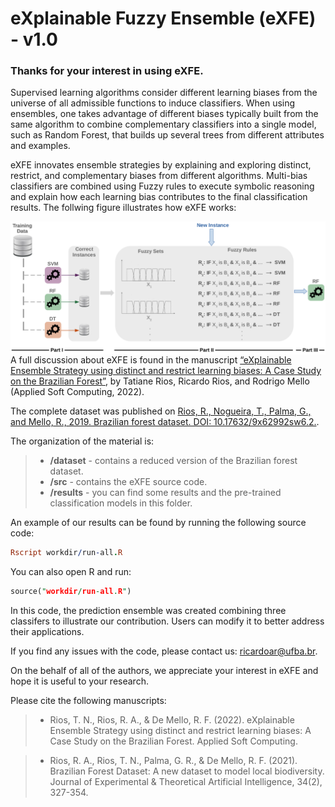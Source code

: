 # eXplainable Fuzzy Ensemble (eXFE) - v1.0

### Thanks for your interest in using eXFE.


Supervised learning algorithms consider different learning biases from the universe of all admissible functions to induce classifiers. When using ensembles, one takes advantage of different biases typically built from the same algorithm to combine complementary classifiers into a single model, such as Random Forest, that builds up several trees from different attributes and examples.

eXFE innovates ensemble strategies by explaining and exploring distinct, restrict, and complementary biases from different algorithms. Multi-bias classifiers are combined using Fuzzy rules to execute symbolic reasoning and explain how each learning bias contributes to the final classification results. The follwing figure illustrates how eXFE works:

<img align="right" src="images/eXFE.png">

A full discussion about eXFE is found in the manuscript <a href="#" target="_blank">“eXplainable Ensemble Strategy using distinct and restrict learning biases: A Case Study on the Brazilian Forest”</a>, by Tatiane Rios, Ricardo Rios, and Rodrigo Mello (Applied Soft Computing, 2022).

The complete dataset was published on <a href="https://data.mendeley.com/datasets/9x62992sw6/2" target="_blank">Rios, R., Nogueira, T., Palma, G., and Mello, R., 2019. Brazilian forest dataset. DOI: 10.17632/9x62992sw6.2.</a>.

The organization of the material is:

> - **/dataset** - contains a reduced version of the Brazilian forest dataset.
> - **/src** - contains the eXFE source code.
> - **/results** - you can find some results and the pre-trained classification models in this folder.

An example of our results can be found by running the following source code:

```Prolog
Rscript workdir/run-all.R
```
You can also open R and run:

```Prolog
source("workdir/run-all.R")
```

In this code, the prediction ensemble was created combining three classifers to illustrate our contribution. Users can modify it to better address their applications.

If you find any issues with the code, please contact us: ricardoar@ufba.br.

On the behalf of all of the authors, we appreciate your interest in eXFE and hope it is useful to your research.

Please cite the following manuscripts:

> - Rios, T. N., Rios, R. A., & De Mello, R. F. (2022). eXplainable Ensemble Strategy using distinct and restrict learning biases: A Case Study on the Brazilian Forest. Applied Soft Computing.

> - Rios, R. A., Rios, T. N., Palma, G. R., & De Mello, R. F. (2021). Brazilian Forest Dataset: A new dataset to model local biodiversity. Journal of Experimental & Theoretical Artificial Intelligence, 34(2), 327-354.


